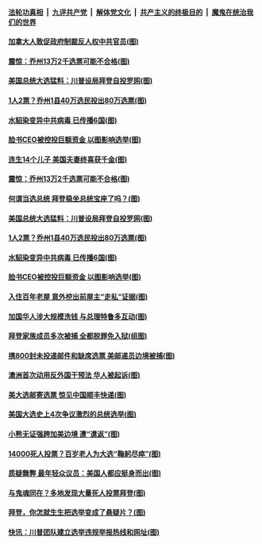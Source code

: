 

####  [法轮功真相](../../../../basic/blob/master/README.md?t=11100931) &nbsp;|&nbsp; [九评共产党](../../../../9ping.md/blob/master/README.md?t=11100931) &nbsp;|&nbsp; [解体党文化](../../../../jtdwh.md/blob/master/README.md?t=11100931)  &nbsp;|&nbsp; [共产主义的终极目的](../../../../gczydzjmd.md/blob/master/README.md?t=11100931) &nbsp;|&nbsp; [魔鬼在统治我们的世界](../../../../mgztzwmdsj.md/blob/master/README.md?t=11100931) 

#### [加拿大人敦促政府制裁反人权中共官员(图)](../pages/p3/952014.md?t=11100931) 

#### [震惊：乔州13万2千选票可能不合格(图)](../pages/p3/951996.md?t=11100931) 

#### [美国总统大选猛料：川普设局拜登自投罗网(图)](../pages/p3/951903.md?t=11100931) 

#### [1人2票？乔州1县40万选民投出80万选票(图)](../pages/p3/951962.md?t=11100931) 

#### [水貂染变异中共病毒 已传播6国(图)](../pages/p3/951891.md?t=11100931) 

#### [脸书CEO被控投巨额资金 以图影响选举(图)](../pages/p3/951861.md?t=11100931) 

#### [连生14个儿子 美国夫妻终喜获千金(图)](../pages/p3/952007.md?t=11100931) 

#### [震惊：乔州13万2千选票可能不合格(图)](../pages/p3/951996.md?t=11100931) 

#### [何谓当选总统 拜登稳坐总统宝座了吗？(图)](../pages/p3/951979.md?t=11100931) 

#### [美国总统大选猛料：川普设局拜登自投罗网(图)](../pages/p3/951903.md?t=11100931) 

#### [1人2票？乔州1县40万选民投出80万选票(图)](../pages/p3/951962.md?t=11100931) 

#### [水貂染变异中共病毒 已传播6国(图)](../pages/p3/951891.md?t=11100931) 

#### [脸书CEO被控投巨额资金 以图影响选举(图)](../pages/p3/951861.md?t=11100931) 

#### [入住百年老屋 意外挖出前屋主“走私”证据(图)](../pages/p3/951858.md?t=11100931) 

#### [加国华人涉大规模洗钱 与总理特鲁多互动(图)](../pages/p3/951854.md?t=11100931) 

#### [拜登家族成员多次被捕 全都脱罪免入狱(组图)](../pages/p3/951734.md?t=11100931) 

#### [携800封未投递邮件和缺席选票 美邮递员边境被捕(图)](../pages/p3/951742.md?t=11100931) 

#### [澳洲首次动用反外国干预法 华人被起诉(图)](../pages/p3/951743.md?t=11100931) 

#### [美大选邮寄选票 惊见中国顺丰快递(图)](../pages/p3/951733.md?t=11100931) 

#### [美国大选史上4次争议激烈的总统选举(图)](../pages/p3/951627.md?t=11100931) 

#### [小熊无证强跨加美边境 遭“遣返”(图)](../pages/p3/951724.md?t=11100931) 

#### [14000死人投票？百岁老人为大选“鞠躬尽瘁”(图)](../pages/p3/951722.md?t=11100931) 

#### [质疑舞弊 最年轻众议员：美国人都应挺身而出(图)](../pages/p3/951569.md?t=11100931) 

#### [与鬼魂同在？多地发现大量死人投票拜登(图)](../pages/p3/951681.md?t=11100931) 

#### [拜登，你怎就生生把选举变成了悬疑片？(图)](../pages/p3/951603.md?t=11100931) 

#### [快讯：川普团队建立选举违规举报热线和网址(图)](../pages/p3/951625.md?t=11100931) 

